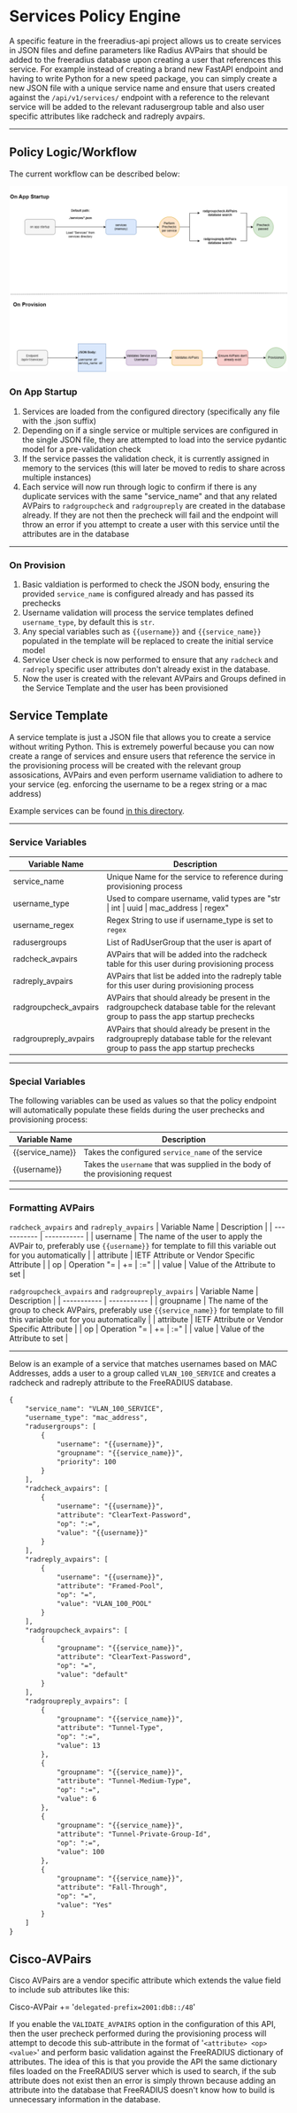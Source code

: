 # Services Policy Engine

A specific feature in the freeradius-api project allows us to create services in JSON files and define parameters like Radius AVPairs that should be added to the freeradius database upon creating a user that references this service. For example instead of creating a brand new FastAPI endpoint and having to write Python for a new speed package, you can simply create a new JSON file with a unique service name and ensure that users created against the `/api/v1/services/` endpoint with a reference to the relevant service will be added to the relevant radusergroup table and also user specific attributes like radcheck and radreply avpairs.

---

## Policy Logic/Workflow

The current workflow can be described below:

![Service Workflow](./imgs/freeradius-api-service-workflow.png)

### On App Startup

1. Services are loaded from the configured directory (specifically any file with the .json suffix)
2. Depending on if a single service or multiple services are configured in the single JSON file, they are attempted to load into the service pydantic model for a pre-validation check
3. If the service passes the validation check, it is currently assigned in memory to the services (this will later be moved to redis to share across multiple instances)
4. Each service will now run through logic to confirm if there is any duplicate services with the same "service_name" and that any related AVPairs to `radgroupcheck` and `radgroupreply` are created in the database already. If they are not then the precheck will fail and the endpoint will throw an error if you attempt to create a user with this service until the attributes are in the database

---

### On Provision

1. Basic valdiation is performed to check the JSON body, ensuring the provided `service_name` is configured already and has passed its prechecks
2. Username validation will process the service templates defined `username_type`, by default this is `str`.
3. Any special variables such as `{{username}}` and `{{service_name}}` populated in the template will be replaced to create the initial service model
4. Service User check is now performed to ensure that any `radcheck` and `radreply` specific user attributes don't already exist in the database.
5. Now the user is created with the relevant AVPairs and Groups defined in the Service Template and the user has been provisioned

## Service Template

A service template is just a JSON file that allows you to create a service without writing Python. This is extremely powerful because you can now create a range of services and ensure users that reference the service in the provisioning process will be created with the relevant group assosications, AVPairs and even perform username validiation to adhere to your service (eg. enforcing the username to be a regex string or a mac address)

Example services can be found [in this directory](https://github.com/BSpendlove/freeradius-api/tree/main/services).

---

### Service Variables

| Variable Name      | Description |
| ----------- | ----------- |
| service_name | Unique Name for the service to reference during provisioning process |
| username_type   | Used to compare username, valid types are "str &#124; int &#124; uuid &#124; mac_address &#124; regex" |
| username_regex | Regex String to use if username_type is set to `regex` |
| radusergroups | List of RadUserGroup that the user is apart of |
| radcheck_avpairs | AVPairs that will be added into the radcheck table for this user during provisioning process |
| radreply_avpairs | AVPairs that list be added into the radreply table for this user during provisioning process |
| radgroupcheck_avpairs | AVPairs that should already be present in the radgroupcheck database table for the relevant group to pass the app startup prechecks |
| radgroupreply_avpairs | AVPairs that should already be present in the radgroupreply database table for the relevant group to pass the app startup prechecks |

---

### Special Variables

The following variables can be used as values so that the policy endpoint will automatically populate these fields during the user prechecks and provisioning process:

| Variable Name      | Description |
| ----------- | ----------- |
| {{service_name}} | Takes the configured `service_name` of the service |
| {{username}} | Takes the `username` that was supplied in the body of the provisioning request |

---

### Formatting AVPairs

`radcheck_avpairs` and `radreply_avpairs`
| Variable Name      | Description |
| ----------- | ----------- |
| username | The name of the user to apply the AVPair to, preferably use `{{username}}` for template to fill this variable out for you automatically |
| attribute | IETF Attribute or Vendor Specific Attribute |
| op | Operation "= &#124; += &#124; :=" |
| value |  Value of the Attribute to set |

`radgroupcheck_avpairs` and `radgroupreply_avpairs`
| Variable Name      | Description |
| ----------- | ----------- |
| groupname | The name of the group to check AVPairs, preferably use `{{service_name}}` for template to fill this variable out for you automatically |
| attribute | IETF Attribute or Vendor Specific Attribute |
| op | Operation "= &#124; += &#124; :=" |
| value |  Value of the Attribute to set |

---

Below is an example of a service that matches usernames based on MAC Addresses, adds a user to a group called `VLAN_100_SERVICE` and creates a radcheck and radreply attribute to the FreeRADIUS database.

```
{
    "service_name": "VLAN_100_SERVICE",
    "username_type": "mac_address",
    "radusergroups": [
        {
            "username": "{{username}}",
            "groupname": "{{service_name}}",
            "priority": 100
        }
    ],
    "radcheck_avpairs": [
        {
            "username": "{{username}}",
            "attribute": "ClearText-Password",
            "op": ":=",
            "value": "{{username}}"
        }
    ],
    "radreply_avpairs": [
        {
            "username": "{{username}}",
            "attribute": "Framed-Pool",
            "op": "=",
            "value": "VLAN_100_POOL"
        }
    ],
    "radgroupcheck_avpairs": [
        {
            "groupname": "{{service_name}}",
            "attribute": "ClearText-Password",
            "op": "=",
            "value": "default"
        }
    ],
    "radgroupreply_avpairs": [
        {
            "groupname": "{{service_name}}",
            "attribute": "Tunnel-Type",
            "op": ":=",
            "value": 13
        },
        {
            "groupname": "{{service_name}}",
            "attribute": "Tunnel-Medium-Type",
            "op": ":=",
            "value": 6
        },
        {
            "groupname": "{{service_name}}",
            "attribute": "Tunnel-Private-Group-Id",
            "op": ":=",
            "value": 100
        },
        {
            "groupname": "{{service_name}}",
            "attribute": "Fall-Through",
            "op": "=",
            "value": "Yes"
        }
    ]
}
```

## Cisco-AVPairs

Cisco AVPairs are a vendor specific attribute which extends the value field to include sub attributes like this:

Cisco-AVPair += '`delegated-prefix=2001:db8::/48`'

If you enable the `VALIDATE_AVPAIRS` option in the configuration of this API, then the user precheck performed during the provisioning process will attempt to decode this sub-attribute in the format of '`<attribute> <op> <value>`' and perform basic validation against the FreeRADIUS dictionary of attributes. The idea of this is that you provide the API the same dictionary files loaded on the FreeRADIUS server which is used to search, if the sub attribute does not exist then an error is simply thrown because adding an attribute into the database that FreeRADIUS doesn't know how to build is unnecessary information in the database.